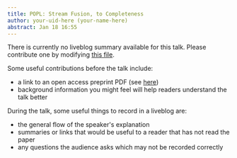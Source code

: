 ```yaml
---
title: POPL: Stream Fusion, to Completeness
author: your-uid-here (your-name-here)
abstract: Jan 18 16:55
---
```


There is currently no liveblog summary available for this talk. Please contribute one by modifying [this file](https://github.com/ocamllabs/popl2017-blog/blob/master/POPL-18/stream-fusion-to-completeness.md).

Some useful contributions before the talk include:
* a link to an open access preprint PDF (see [here](https://github.com/gasche/popl2017-papers))
* background information you might feel will help readers understand the talk better

During the talk, some useful things to record in a liveblog are:
* the general flow of the speaker's explanation
* summaries or links that would be useful to a reader that has not read the paper
* any questions the audience asks which may not be recorded correctly
